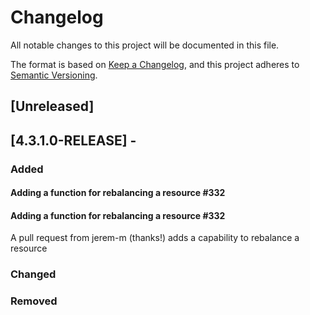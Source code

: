 # Changelog
All notable changes to this project will be documented in this file.

The format is based on [Keep a Changelog](https://keepachangelog.com/en/1.0.0/),
and this project adheres to [Semantic Versioning](https://semver.org/spec/v2.0.0.html).

## [Unreleased]

## [4.3.1.0-RELEASE] -
### Added

#### Adding a function for rebalancing a resource #332


#### Adding a function for rebalancing a resource #332

A pull request from jerem-m (thanks!) adds a capability to rebalance a resource

### Changed


### Removed

